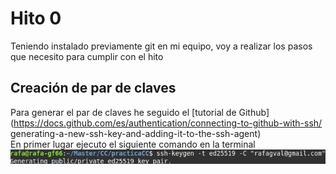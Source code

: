 # Hito 0

Teniendo instalado previamente git en mi equipo, voy a realizar los pasos que necesito para cumplir con el hito

## Creación de par de claves

Para generar el par de claves he seguido el [tutorial de Github](https://docs.github.com/es/authentication/connecting-to-github-with-ssh/ generating-a-new-ssh-key-and-adding-it-to-the-ssh-agent) \
En primer lugar ejecuto el siguiente comando en la terminal \
![generacion de la clave](docs/imgs/generandoclave.png)




